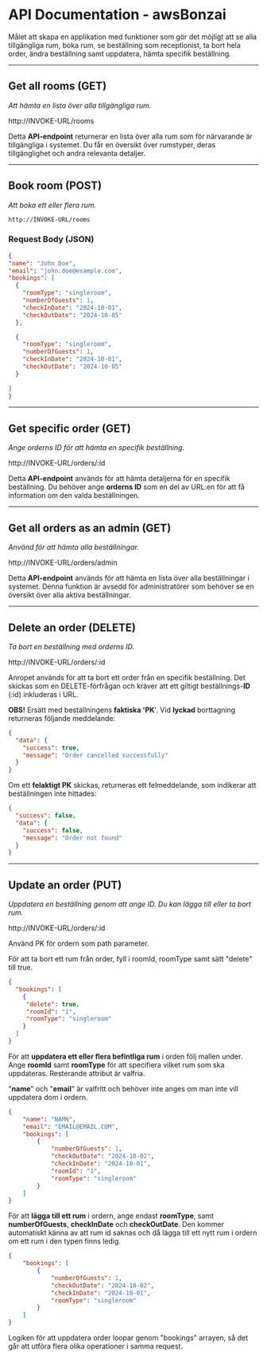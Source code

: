 # API Documentation - awsBonzai


Målet att skapa en applikation med funktioner som gör det möjligt att se alla tillgängliga rum, boka rum, se beställning som receptionist, ta bort hela order, ändra beställning samt uppdatera, hämta specifik beställning.

---

## Get all rooms (GET)  
 *Att hämta en lista över alla tillgängliga rum.*

  http://INVOKE-URL/rooms

  Detta **API-endpoint** returnerar en lista över alla rum som för närvarande är tillgängliga i systemet. Du får en översikt över rumstyper, deras tillgänglighet och andra relevanta detaljer.

---

## Book room (POST)  
 *Att boka ett eller flera rum.*

    http://INVOKE-URL/rooms

### Request Body (JSON)
  ```JSON
  {
  "name": "John Doe",
  "email": "john.doe@example.com",
  "bookings": [
    {
      "roomType": "singleroom",
      "numberOfGuests": 1,
      "checkInDate": "2024-10-01",
      "checkOutDate": "2024-10-05"
    },

    {
      "roomType": "singleroom",
      "numberOfGuests": 1,
      "checkInDate": "2024-10-01",
      "checkOutDate": "2024-10-05"
    }
    
  ]
  }
  ```

---

## Get specific order (GET) 
*Ange orderns ID för att hämta en specifik beställning.*

http://INVOKE-URL/orders/:id

Detta **API-endpoint** används för att hämta detaljerna för en specifik beställning. Du behöver ange **orderns ID** som en del av URL:en för att få information om den valda beställningen.

---

## Get all orders as an admin (GET) 
*Använd för att hämta alla beställningar.*

http://INVOKE-URL/orders/admin

Detta **API-endpoint** används för att hämta en lista över alla beställningar i systemet. Denna funktion är avsedd för administratörer som behöver se en översikt över alla aktiva beställningar.

---

## Delete an order (DELETE) 
*Ta bort en beställning med orderns ID.*

http://INVOKE-URL/orders/:id

Anropet används för att ta bort ett order från en specifik beställning. Det skickas som en DELETE-förfrågan och kräver att ett giltigt beställnings-**ID** (:id) inkluderas i URL.

**OBS!** Ersätt med beställningens **faktiska 'PK**'.
Vid **lyckad** borttagning returneras följande meddelande:

```json
{
  "data": {
    "success": true,
    "message": "Order cancelled successfully"
  }
}

```

Om ett **felaktigt PK** skickas, returneras ett felmeddelande, som indikerar att beställningen inte hittades:


```json
{
  "success": false,
  "data": {
    "success": false,
    "message": "Order not found"
  }
}

```

---

 ## Update an order (PUT) 
 *Uppdatera en beställning genom att ange ID. Du kan lägga till eller ta bort rum.*

http://INVOKE-URL/orders/:id


Använd PK för ordern som path parameter.  

För att ta bort ett rum från order, fyll i roomId, roomType samt sätt "delete" till true.

```JSON
{
  "bookings": [
    {
     "delete": true,                    
     "roomId": "1",
     "roomType": "singleroom"
    }             
  ]
}
```
 
För att **uppdatera ett eller flera befintliga rum** i orden följ mallen under. Ange **roomId** samt **roomType** för att specifiera vilket rum som ska uppdateras. Resterande attribut är valfria.  

"**name**" och "**email**" är valfritt och behöver inte anges om man inte vill uppdatera dom i ordern.

```JSON
{
    "name": "NAMN",
    "email": "EMAIL@EMAIL.COM",
    "bookings": [
        {
            "numberOfGuests": 1,
            "checkOutDate": "2024-10-02",
            "checkInDate": "2024-10-01",
            "roomId": "1",
            "roomType": "singleroom"
        }
    ]
}
```

För att **lägga till ett rum** i ordern, ange endast **roomType**, samt **numberOfGuests**, **checkInDate** och **checkOutDate**. Den kommer automatiskt känna av att rum id saknas och då lägga till ett nytt rum i ordern om ett rum i den typen finns ledig.

```JSON
{
    "bookings": [
        {
            "numberOfGuests": 1,
            "checkOutDate": "2024-10-02",
            "checkInDate": "2024-10-01",
            "roomType": "singleroom"
        }
    ]
}
```

Logiken för att uppdatera order loopar genom "bookings" arrayen, så det går att utföra flera olika operationer i samma request. 
